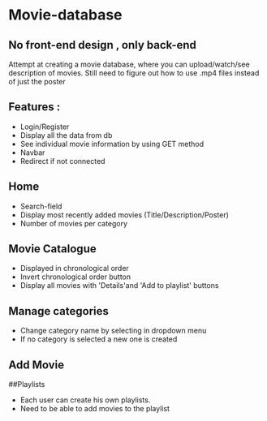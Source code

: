 # Movie-database
## No front-end design , only back-end
Attempt at creating a movie database, where you can upload/watch/see description of movies. Still need to figure out how to use .mp4 files instead of just the poster

## Features : 
- Login/Register
- Display all the data from db
- See individual movie information by using GET method
- Navbar
- Redirect if not connected

## Home
- Search-field
- Display most recently added movies (Title/Description/Poster)
- Number of movies per category

## Movie Catalogue
- Displayed in chronological order
- Invert chronological order button
- Display all movies with 'Details'and 'Add to playlist' buttons


## Manage categories 
- Change category name by selecting in dropdown menu
- If no category is selected a new one is created

## Add Movie

##Playlists
- Each user can create his own playlists. 
- Need to be able to add movies to the playlist
